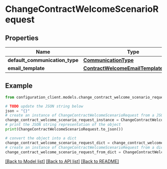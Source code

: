 # ChangeContractWelcomeScenarioRequest


## Properties

Name | Type | Description | Notes
------------ | ------------- | ------------- | -------------
**default_communication_type** | [**CommunicationType**](CommunicationType.md) |  | [optional] 
**email_template** | [**ContractWelcomeEmailTemplateRequest**](ContractWelcomeEmailTemplateRequest.md) |  | [optional] 

## Example

```python
from configuration_client.models.change_contract_welcome_scenario_request import ChangeContractWelcomeScenarioRequest

# TODO update the JSON string below
json = "{}"
# create an instance of ChangeContractWelcomeScenarioRequest from a JSON string
change_contract_welcome_scenario_request_instance = ChangeContractWelcomeScenarioRequest.from_json(json)
# print the JSON string representation of the object
print(ChangeContractWelcomeScenarioRequest.to_json())

# convert the object into a dict
change_contract_welcome_scenario_request_dict = change_contract_welcome_scenario_request_instance.to_dict()
# create an instance of ChangeContractWelcomeScenarioRequest from a dict
change_contract_welcome_scenario_request_from_dict = ChangeContractWelcomeScenarioRequest.from_dict(change_contract_welcome_scenario_request_dict)
```
[[Back to Model list]](../README.md#documentation-for-models) [[Back to API list]](../README.md#documentation-for-api-endpoints) [[Back to README]](../README.md)


